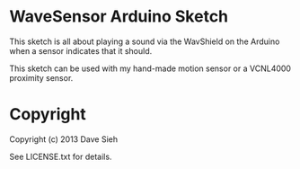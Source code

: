 WaveSensor Arduino Sketch
=========================

This sketch is all about playing a sound via the WavShield on the Arduino when
a sensor indicates that it should.

This sketch can be used with my hand-made motion sensor or a VCNL4000 proximity
sensor.

Copyright
=========

Copyright (c) 2013 Dave Sieh

See LICENSE.txt for details.

